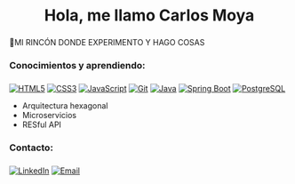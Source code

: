 <h1 align="center">Hola, me llamo Carlos Moya</h1>
<h3 align="center"></h3>

💬MI RINCÓN DONDE EXPERIMENTO Y HAGO COSAS




<h3 align="left">Conocimientos y aprendiendo:</h3>
<h3 align="center"></h3>


[![HTML5](https://img.shields.io/badge/HTML5-E34F26?style=flat&logo=html5&logoColor=white)](https://www.w3.org/html/)
[![CSS3](https://img.shields.io/badge/CSS3-1572B6?style=flat&logo=css3&logoColor=white)](https://www.w3schools.com/css/)
[![JavaScript](https://img.shields.io/badge/JavaScript-F7DF1E?style=flat&logo=javascript&logoColor=black)](https://developer.mozilla.org/en-US/docs/Web/JavaScript)
[![Git](https://img.shields.io/badge/Git-F05032?style=flat&logo=git&logoColor=white)](https://git-scm.com/)
[![Java](https://img.shields.io/badge/Java-007396?style=flat&logo=java&logoColor=white)](https://www.java.com)
[![Spring Boot](https://img.shields.io/badge/Spring_Boot-6DB33F?style=flat&logo=springboot&logoColor=white)](https://spring.io/projects/spring-boot)
[![PostgreSQL](https://img.shields.io/badge/PostgreSQL-4169E1?style=flat&logo=postgresql&logoColor=white)](https://www.mysql.com/)


  - Arquitectura hexagonal
  - Microservicios
  - RESful API

<h3 align="left">Contacto:</h3>
<h3 align="center"></h3>



[![LinkedIn](https://img.shields.io/badge/LinkedIn-0077B5?style=flat-square&logo=linkedin&logoColor=white)](https://www.linkedin.com/in/carlos-moya-a0145bba/)
[![Email](https://img.shields.io/badge/Hotmail-D44638?style=flat-square&logo=microsoftoutlook&logoColor=white)](mailto:solrak_27@hotmail.com)

</p>
